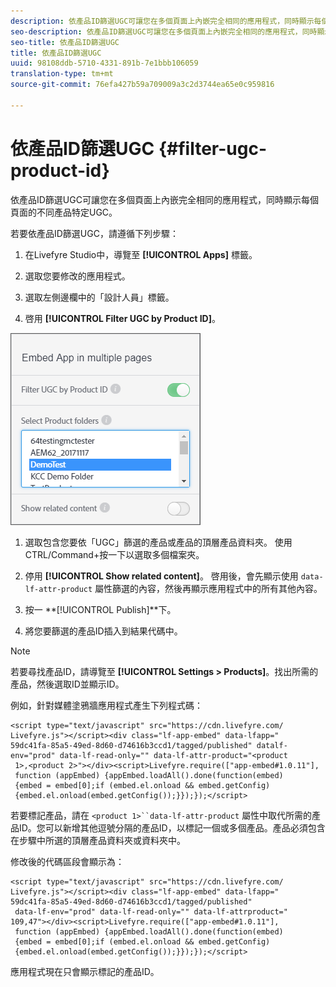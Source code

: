 ```yaml
---
description: 依產品ID篩選UGC可讓您在多個頁面上內嵌完全相同的應用程式，同時顯示每個頁面的不同產品特定UGC。
seo-description: 依產品ID篩選UGC可讓您在多個頁面上內嵌完全相同的應用程式，同時顯示每個頁面的不同產品特定UGC。
seo-title: 依產品ID篩選UGC
title: 依產品ID篩選UGC
uuid: 98108ddb-5710-4331-891b-7e1bbb106059
translation-type: tm+mt
source-git-commit: 76efa427b59a709009a3c2d3744ea65e0c959816

---
```



# 依產品ID篩選UGC {#filter-ugc-product-id}

依產品ID篩選UGC可讓您在多個頁面上內嵌完全相同的應用程式，同時顯示每個頁面的不同產品特定UGC。

若要依產品ID篩選UGC，請遵循下列步驟：

1. 在Livefyre Studio中，導覽至 **[!UICONTROL Apps]** 標籤。

1. 選取您要修改的應用程式。

1. 選取左側邊欄中的「設計人員」標籤。

1. 啓用 **[!UICONTROL Filter UGC by Product ID]**。

![](assets/filter-ugc-product-id.png)

1. 選取包含您要依「UGC」篩選的產品或產品的頂層產品資料夾。
使用CTRL/Command+按一下以選取多個檔案夾。

1. 停用 **[!UICONTROL Show related content]**。
啓用後，會先顯示使用 `data-lf-attr-product` 屬性篩選的內容，然後再顯示應用程式中的所有其他內容。

1. 按一 **[!UICONTROL Publish]**下。

1. 將您要篩選的產品ID插入到結果代碼中。

>[!NOTE]
>
>若要尋找產品ID，請導覽至 **[!UICONTROL Settings > Products]**。找出所需的產品，然後選取ID並顯示ID。

例如，針對媒體塗鴉牆應用程式產生下列程式碼：

```
<script type="text/javascript" src="https://cdn.livefyre.com/
Livefyre.js"></script><div class="lf-app-embed" data-lfapp="
59dc41fa-85a5-49ed-8d60-d74616b3ccd1/tagged/published" datalf-
env="prod" data-lf-read-only="" data-lf-attr-product="<product
 1>,<product 2>"></div><script>Livefyre.require(["app-embed#1.0.11"],
 function (appEmbed) {appEmbed.loadAll().done(function(embed)
 {embed = embed[0];if (embed.el.onload && embed.getConfig)
 {embed.el.onload(embed.getConfig());}});});</script>
```

若要標記產品，請在 `<product 1>``data-lf-attr-product` 屬性中取代所需的產品ID。您可以新增其他逗號分隔的產品ID，以標記一個或多個產品。產品必須包含在步驟中所選的頂層產品資料夾或資料夾中。

修改後的代碼區段會顯示為：

```
<script type="text/javascript" src="https://cdn.livefyre.com/
Livefyre.js"></script><div class="lf-app-embed" data-lfapp="
59dc41fa-85a5-49ed-8d60-d74616b3ccd1/tagged/published"
 data-lf-env="prod" data-lf-read-only="" data-lf-attrproduct="
109,47"></div><script>Livefyre.require(["app-embed#1.0.11"],
 function (appEmbed) {appEmbed.loadAll().done(function(embed)
 {embed = embed[0];if (embed.el.onload && embed.getConfig)
 {embed.el.onload(embed.getConfig());}});});</script>
```

應用程式現在只會顯示標記的產品ID。